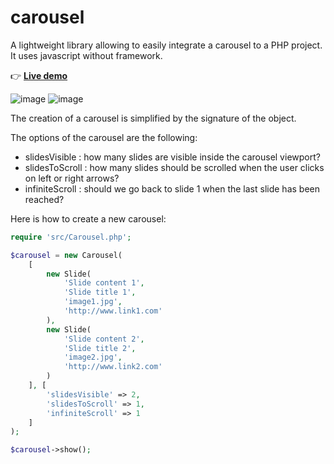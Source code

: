 # carousel

A lightweight library allowing to easily integrate a carousel to a PHP project. It uses javascript without framework.

👉 [**Live demo**](http://phpstack-749317-2526854.cloudwaysapps.com/)

![image](https://user-images.githubusercontent.com/45925914/176817156-0a8c9f76-611b-49cb-a5db-33effb0045dd.png)
![image](https://user-images.githubusercontent.com/45925914/176817142-3a8b020b-8c06-4f4d-9bb6-311b32631006.png)

The creation of a carousel is simplified by the signature of the object.

The options of the carousel are the following:
- slidesVisible : how many slides are visible inside the carousel viewport?
- slidesToScroll : how many slides should be scrolled when the user clicks on left or right arrows?
- infiniteScroll : should we go back to slide 1 when the last slide has been reached?

Here is how to create a new carousel:

```php
require 'src/Carousel.php';

$carousel = new Carousel(
    [
        new Slide(
            'Slide content 1',
            'Slide title 1',
            'image1.jpg',
            'http://www.link1.com'
        ),
        new Slide(
            'Slide content 2',
            'Slide title 2',
            'image2.jpg',
            'http://www.link2.com'
        )
    ], [
        'slidesVisible' => 2,
        'slidesToScroll' => 1,
        'infiniteScroll' => 1
    ]
);

$carousel->show();
```
